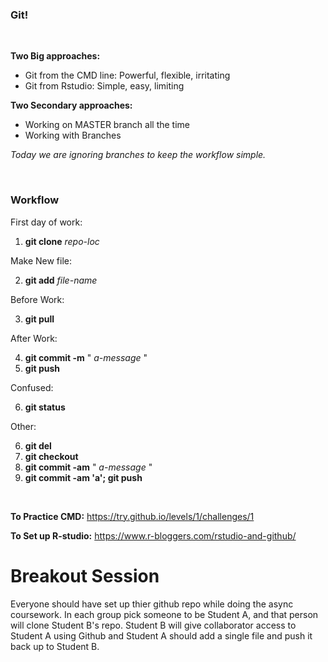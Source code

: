 ### Git!

&nbsp;

**Two Big approaches:**

- Git from the CMD line:  Powerful, flexible, irritating
- Git from Rstudio:  Simple, easy, limiting

**Two Secondary approaches:**
- Working on MASTER branch all the time
- Working with Branches

*Today we are ignoring branches to keep the workflow simple.*

&nbsp;

### Workflow

First day of work:
1. **git clone** *repo-loc*

Make New file:

2. **git add** *file-name*

Before Work:

3. **git pull**

After Work:

4. **git commit -m** " *a-message* "
5. **git push**

Confused:

6. **git status**

Other:

6. **git del**
7. **git checkout**
8. **git commit -am** " *a-message* "
9. **git commit -am 'a'; git push**

&nbsp;

**To Practice CMD:**
https://try.github.io/levels/1/challenges/1

**To Set up R-studio:**
https://www.r-bloggers.com/rstudio-and-github/


# Breakout Session

Everyone should have set up thier github repo while doing the async coursework. In each group pick someone to be Student A, and that person will clone Student B's repo.  Student B will give collaborator access to Student A using Github and Student A should add a single file and push it back up to Student B.


